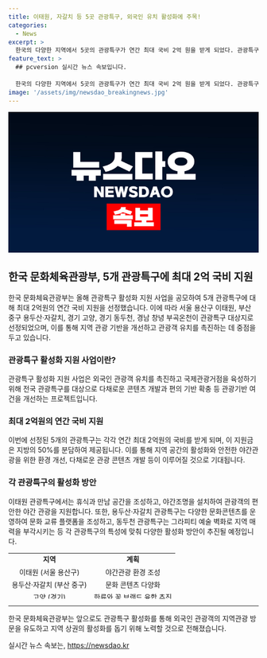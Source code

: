 ```yaml
---
title: 이태원, 자갈치 등 5곳 관광특구, 외국인 유치 활성화에 주목!
categories:
  - News
excerpt: >
  한국의 다양한 지역에서 5곳의 관광특구가 연간 최대 국비 2억 원을 받게 되었다. 관광특구는 외국인 관광객 유치와 국제관광거점 육성을 위해 다채로운 콘텐츠 개발과 관광기반 개선을 통해 활성화를 추진하고 있다. 이태원, 용두산·자갈치, 고양, 동두천, 부곡온천은 각자의 특성에 맞춰 관광객의 안전과 편의를 고려하여 관광기반을 개선할 것으로 보인다. 이러한 정책은 외국인 관광객의 지역 관광 방문을 유도하고 지역 상권을 살리기 위한 것으로 문화체육관광부가 적극적인 협력을 약속하고 있다.
feature_text: >
  ## pcversion 실시간 뉴스 속보입니다.

  한국의 다양한 지역에서 5곳의 관광특구가 연간 최대 국비 2억 원을 받게 되었다. 관광특구는 외국인 관광객 유치와 국제관광거점 육성을 위해 다채로운 콘텐츠 개발과 관광기반 개선을 통해 활성화를 추진하고 있다. 이태원, 용두산·자갈치, 고양, 동두천, 부곡온천은 각자의 특성에 맞춰 관광객의 안전과 편의를 고려하여 관광기반을 개선할 것으로 보인다. 이러한 정책은 외국인 관광객의 지역 관광 방문을 유도하고 지역 상권을 살리기 위한 것으로 문화체육관광부가 적극적인 협력을 약속하고 있다.
image: '/assets/img/newsdao_breakingnews.jpg'
---
```


<p><img src="/assets/img/newsdao_breakingnews.jpg" alt="pcversion 속보" /></p>

<h2 data-ke-size="size26">한국 문화체육관광부, 5개 관광특구에 최대 2억 국비 지원</h2>

<p data-ke-size="size16">한국 문화체육관광부는 올해 관광특구 활성화 지원 사업을 공모하여 5개 관광특구에 대해 최대 2억원의 연간 국비 지원을 선정했습니다. 이에 따라 서울 용산구 이태원, 부산 중구 용두산·자갈치, 경기 고양, 경기 동두천, 경남 창녕 부곡온천이 관광특구 대상지로 선정되었으며, 이를 통해 지역 관광 기반을 개선하고 관광객 유치를 촉진하는 데 중점을 두고 있습니다.</p>

<h3 data-ke-size="size24">관광특구 활성화 지원 사업이란?</h3>

<p data-ke-size="size16">관광특구 활성화 지원 사업은 외국인 관광객 유치를 촉진하고 국제관광거점을 육성하기 위해 전국 관광특구를 대상으로 다채로운 콘텐츠 개발과 편의 기반 확충 등 관광기반 여건을 개선하는 프로젝트입니다.</p>

<h3 data-ke-size="size24">최대 2억원의 연간 국비 지원</h3>

<p data-ke-size="size16">이번에 선정된 5개의 관광특구는 각각 연간 최대 2억원의 국비를 받게 되며, 이 지원금은 지방의 50%를 분담하여 제공됩니다. 이를 통해 지역 공간의 활성화와 안전한 야간관광을 위한 환경 개선, 다채로운 관광 콘텐츠 개발 등이 이루어질 것으로 기대됩니다.</p>

<h3 data-ke-size="size24">각 관광특구의 활성화 방안</h3>

<p data-ke-size="size16">이태원 관광특구에서는 휴식과 만남 공간을 조성하고, 야간조명을 설치하여 관광객의 편안한 야간 관광을 지원합니다. 또한, 용두산·자갈치 관광특구는 다양한 문화콘텐츠를 운영하여 문화 교류 플랫폼을 조성하고, 동두천 관광특구는 그라피티 예술 벽화로 지역 매력을 부각시키는 등 각 관광특구의 특성에 맞춰 다양한 활성화 방안이 추진될 예정입니다.</p>

<table style="width: 708px; height: 92px;">
<tbody>
<tr>
<td style="text-align: center; height: 17px;"><b>지역</b></td>
<td style="text-align: center; height: 17px;"><b>계획</b></td>
</tr>
<tr>
<td style="text-align: center; height: 17px;">이태원 (서울 용산구)</td>
<td style="text-align: center; height: 17px;">야간관광 환경 조성</td>
</tr>
<tr>
<td style="text-align: center; height: 17px;">용두산·자갈치 (부산 중구)</td>
<td style="text-align: center; height: 17px;">문화 콘텐츠 다양화</td>
</tr>
<tr>
<td style="text-align: center; height: 17px;">고양 (경기)</td>
<td style="text-align: center; height: 17px;">한류와 꽃 브랜드 융합 추진</td>
</tr>
<tr>
<td style="text-align: center; height: 17px;">동두천 (경기)</td>
<td style="text-align: center; height: 17px;">그라피티 예술 활성화</td>
</tr>
<tr>
<td style="text-align: center; height: 17px;">부곡온천 (경남 창녕)</td>
<td style="text-align: center; height: 17px;">온천 관광콘텐츠 강화</td>
</tr>
</tbody>
</table>

<hr>

<p data-ke-size="size16">한국 문화체육관광부는 앞으로도 관광특구 활성화를 통해 외국인 관광객의 지역관광 방문을 유도하고 지역 상권의 활성화를 돕기 위해 노력할 것으로 전해졌습니다.</p>
실시간 뉴스 속보는, <a href="https://newsdao.kr" rel="dofollow">https://newsdao.kr</a>


